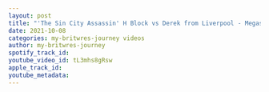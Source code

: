 ```yaml
---
layout: post
title: "'The Sin City Assassin' H Block vs Derek from Liverpool - Megaslam Wrestling 08/10/21"
date: 2021-10-08
categories: my-britwres-journey videos
author: my-britwres-journey
spotify_track_id: 
youtube_video_id: tL3mhs8gRsw
apple_track_id: 
youtube_metadata: 
---
```

